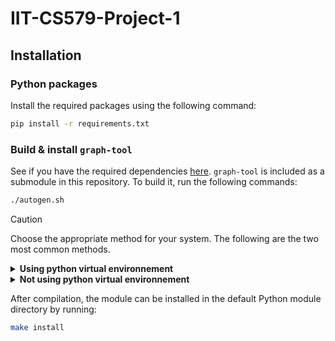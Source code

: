 # IIT-CS579-Project-1

## Installation

### Python packages
Install the required packages using the following command:
```bash
pip install -r requirements.txt
```

### Build & install `graph-tool` 
See if you have the required dependencies [here](https://git.skewed.de/count0/graph-tool/-/wikis/installation-instructions#manual-compilation).
`graph-tool` is included as a submodule in this repository. To build it, run the following commands:
```bash
./autogen.sh
```

> [!CAUTION]
> Choose the appropriate method for your system. The following are the two most common methods.

<details>
<summary> <b>Using python virtual environnement</b> </summary>
<br>

<dl>
  <dd>
  Activate the python environment and run the following commands:
  <br>
  <br>

  ```bash
  ./configure --prefix=$HOME/.local
  make
  ```

  </dd>
</dl>
</details>

<details>
<summary> <b>Not using python virtual environnement</b> </summary>
<br>

<dl>
  <dd>
  Run the following commands:
  <br>
  <br>

  ```bash
  ./configure
  make
  ```

  </dd>
</dl>
</details>


After compilation, the module can be installed in the default Python module directory by running:
```bash
make install
```